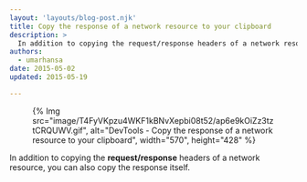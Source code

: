 ```yaml
---
layout: 'layouts/blog-post.njk'
title: Copy the response of a network resource to your clipboard
description: >
  In addition to copying the request/response headers of a network resource, you can also copy the response itself.
authors:
  - umarhansa
date: 2015-05-02
updated: 2015-05-19

---
```


<figure>
{% Img src="image/T4FyVKpzu4WKF1kBNvXepbi08t52/ap6e9kOiZz3tztCRQUWV.gif", alt="DevTools - Copy the response of a network resource to your clipboard", width="570", height="428" %}
</figure>

In addition to copying the **request/response** headers of a network resource, you can also copy the response itself.